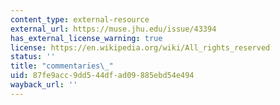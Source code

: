 ```yaml
---
content_type: external-resource
external_url: https://muse.jhu.edu/issue/43394
has_external_license_warning: true
license: https://en.wikipedia.org/wiki/All_rights_reserved
status: ''
title: "commentaries\_"
uid: 87fe9acc-9dd5-44df-ad09-885ebd54e494
wayback_url: ''
---
```


